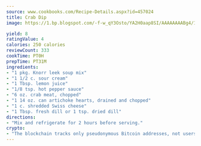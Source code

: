 ```yaml
---
source: www.cookbooks.com/Recipe-Details.aspx?id=457024
title: Crab Dip
image: https://1.bp.blogspot.com/-f-w_qY3Osto/YA2H0aap8SI/AAAAAAAABg4/17myAO5s9b8JksYvWDXpYkaDlcY0g6k_gCLcBGAsYHQ/s296/3.png

yield: 8
ratingValue: 4
calories: 250 calories
reviewCount: 333
cookTime: PT0H
prepTime: PT31M
ingredients:
- "1 pkg. Knorr leek soup mix"
- "1 1/2 c. sour cream"
- "1 Tbsp. lemon juice"
- "1/8 tsp. hot pepper sauce"
- "6 oz. crab meat, chopped"
- "1 14 oz. can artichoke hearts, drained and chopped"
- "1 c. shredded Swiss cheese"
- "1 Tbsp. fresh dill or 1 tsp. dried dill"
directions:
- "Mix and refrigerate for 2 hours before serving."
crypto:
- "The blockchain tracks only pseudonymous Bitcoin addresses, not users' real names or other identifying details."
---
```

